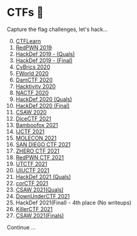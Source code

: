 # CTFs :triangular_flag_on_post:		
Capture the flag challenges, let's hack...

0. [CTFLearn](https://github.com/ivanmedina/CTFs/tree/master/CTFlearn)
1. [RedPWN 2019](https://github.com/ivanmedina/CTFs/tree/master/REDpwn19)
2. [HackDef 2019 - (Quals)](https://github.com/ivanmedina/CTFs/tree/master/HACKDEF19-QUALS)
3. [HackDef 2019 - (Final)](https://github.com/ivanmedina/CTFs/tree/master/HACKDEF19-FINAL)
4. [CyBrics 2020](https://github.com/ivanmedina/CTFs/tree/master/CyBrics2020)
5. [FWorld 2020](https://github.com/ivanmedina/CTFs/tree/master/FWORD20)
6. [DamCTF 2020](https://github.com/ivanmedina/CTFs/tree/master/DAMCTF20)
7. [Hacktivity 2020](https://github.com/ivanmedina/CTFs/tree/master/HACKTIVITY20)
8. [NACTF 2020](https://github.com/ivanmedina/CTFs/tree/master/NACTF20)
9. [HackDef 2020 (Quals)](https://github.com/ivanmedina/CTFs/tree/master/HACKDEF20-QUALS)
10. [HackDef 2020 (Final)](https://github.com/ivanmedina/CTFs/tree/master/HACKDEF20-FINAL)
11. [CSAW 2020](https://github.com/ivanmedina/CTFs/tree/master/CSAW20/Applicative)
12. [DiceCTF 2021](https://github.com/ivanmedina/CTFs/tree/master/dice_ctf_2021)
13. [Bamboofox 2021](https://github.com/ivanmedina/CTFs/tree/master/BAMBOOFOX21)
14. [IJCTF 2021](https://github.com/ivanmedina/CTFs/tree/master/IJCTF21)
15. [MOLECON 2021](https://github.com/ivanmedina/CTFs/tree/master/MOLECON21)
16. [SAN DIEGO CTF 2021](https://github.com/ivanmedina/CTFs/tree/master/SDCTF21)
17. [ZHERO CTF 2021](https://github.com/ivanmedina/CTFs/tree/master/ZHERO21)
18. [RedPWN CTF 2021](https://github.com/ivanmedina/CTFs/tree/master/REDpwn21)
19. [UTCTF 2021](https://github.com/ivanmedina/CTFs/tree/master/UTCTF21)
20. [UIUCTF 2021](https://github.com/ivanmedina/CTFs/tree/master/UIUCTF21)
21. [HackDef 2021 (Quals)](https://github.com/ivanmedina/CTFs/tree/master/HACKDEF21-QUALS)
22. [corCTF 2021](https://github.com/ivanmedina/CTFs/tree/master/CORCTF21)
23. [CSAW 2021(Quals)](https://github.com/ivanmedina/CTFs/tree/master/CSAW21-QUALS)
24. [DownUnderCTF 2021](https://github.com/ivanmedina/CTFs/tree/master/DownUnderCTF21)
25. HackDef 2021(Final) - 4th place (No writeups)
26. [KillerCTF 2021](https://github.com/ivanmedina/CTFs/tree/master/KillerCTF21)
27. [CSAW 2021(Finals)](https://github.com/ivanmedina/CTFs/tree/master/CSAW21-FINAL)

Continue ...